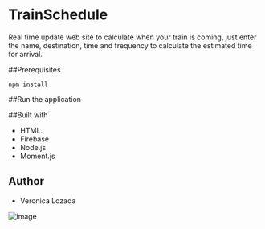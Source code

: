 # TrainSchedule

Real time update web site to calculate when your train is coming, just enter the name, destination, time and frequency to calculate the estimated time for arrival. 

##Prerequisites

```
npm install
```

##Run the application


##Built with
- HTML.
- Firebase
- Node.js
- Moment.js

## Author
- Veronica Lozada

![image](https://user-images.githubusercontent.com/29493373/47235431-07e13900-d3a7-11e8-84e5-3b84e23b2c92.png)






